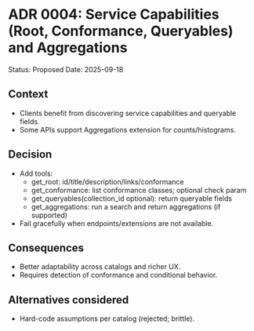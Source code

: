 # ADR 0004: Service Capabilities (Root, Conformance, Queryables) and Aggregations

Status: Proposed
Date: 2025-09-18

## Context
- Clients benefit from discovering service capabilities and queryable fields.
- Some APIs support Aggregations extension for counts/histograms.

## Decision
- Add tools:
  - get_root: id/title/description/links/conformance
  - get_conformance: list conformance classes; optional check param
  - get_queryables(collection_id optional): return queryable fields
  - get_aggregations: run a search and return aggregations (if supported)
- Fail gracefully when endpoints/extensions are not available.

## Consequences
- Better adaptability across catalogs and richer UX.
- Requires detection of conformance and conditional behavior.

## Alternatives considered
- Hard-code assumptions per catalog (rejected; brittle).
